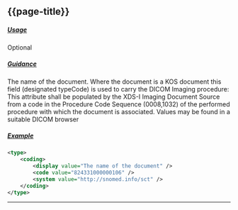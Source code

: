 ## {{page-title}}

<h5><ins>Usage</ins></h5>

<span class="mro-circle optional" title="Optional"></span> Optional

<h5><ins>Guidance</ins></h5>

The name of the document. Where the document is a KOS document this field (designated typeCode) is used to carry the DICOM Imaging procedure: This attribute shall be populated by the XDS-I Imaging Document Source from a code in the Procedure Code Sequence (0008,1032) of the performed procedure with which the document is associated. Values may be found in a suitable DICOM browser

<h5><ins>Example</ins></h5>

```xml
<type>
    <coding>
        <display value="The name of the document" />
        <code value="824331000000106" />
        <system value="http://snomed.info/sct" />
    </coding>
</type>
```
---